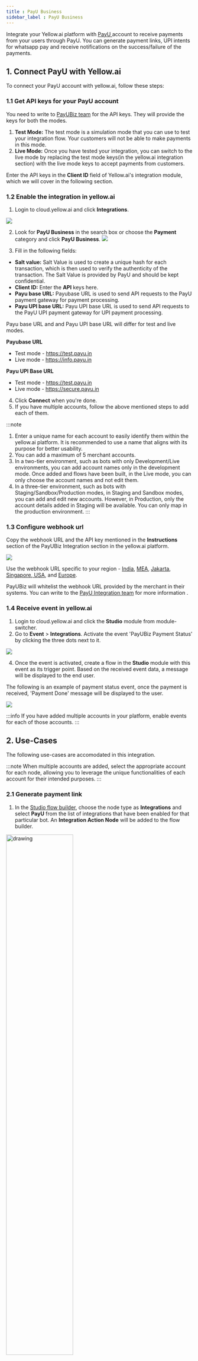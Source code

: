 ```yaml
---
title : PayU Business
sidebar_label : PayU Business
---
```



Integrate your Yellow.ai platform with [PayU ](https://payu.in/about-us?_ga=2.219146714.274874686.1677657469-282964387.1677657469)account to receive payments from your users through PayU. You can generate payment links, UPI intents for whatsapp pay and receive notifications on the success/failure of the payments.

## 1. Connect PayU with Yellow.ai

To connect your PayU account with yellow.ai, follow these steps:

### 1.1 Get API keys for your PayU account

You need to write to [PayUBiz team](mailto:integration@payu.in) for the API keys. They will provide the keys for both the modes.

1. **Test Mode:** The test mode is a simulation mode that you can use to test your integration flow. Your customers will not be able to make payments in this mode.
2. **Live Mode:** Once you have tested your integration, you can switch to the live mode by replacing the test mode keys(in the yellow.ai integration section) with the live mode keys to accept payments from customers.

Enter the API keys in the **Client ID** field of Yellow.ai's integration module, which we will cover in the following section.

### 1.2 Enable the integration in yellow.ai 

1. Login to cloud.yellow.ai and click **Integrations**.

![](https://i.imgur.com/RcDIdCN.png)


2. Look for **PayU Business** in the search box or choose the **Payment** category and click **PayU Business**.
![](https://i.imgur.com/zWeFVSs.png)


3. Fill in the following fields:

* **Salt value:** Salt Value is used to create a unique hash for each transaction, which is then used to verify the authenticity of the transaction. The Salt Value is provided by PayU and should be kept confidential.
* **Client ID:** Enter the **API** keys here.
* **Payu base URL:** Payubase URL is used to send API requests to the PayU payment gateway for payment processing.
* **Payu UPI base URL:** Payu UPI base URL is used to send API requests to the PayU UPI payment gateway for UPI payment processing.

Payu base URL and and Payu UPI base URL will differ for test and live modes.

**Payubase URL** 

* Test mode - https://test.payu.in
* Live mode - https://info.payu.in

**Payu UPI Base URL**

* Test mode - https://test.payu.in
* Live mode - https://secure.payu.in

4. Click **Connect** when you're done.
5. If you have multiple accounts, follow the above mentioned steps to add each of them.

:::note
1. Enter a unique name for each account to easily identify them within the yellow.ai platform. It is recommended to use a name that aligns with its purpose for better usability. 
2. You can add a maximum of 5 merchant accounts.
3. In a two-tier environment, such as bots with only Development/Live environments, you can add account names only in the development mode. Once added and flows have been built, in the Live mode, you can only choose the account names and not edit them.
4. In a three-tier environment, such as bots with Staging/Sandbox/Production modes, in Staging and Sandbox modes, you can add and edit new accounts. However, in Production, only the account details added in Staging will be available. You can only map in the production environment.
:::

### 1.3 Configure webhook url 

Copy the webhook URL and the API key mentioned in the **Instructions** section of the PayUBiz Integration section in the yellow.ai platform.

![](https://i.imgur.com/2cyhP5e.png)


Use the webhook URL specific to your region -  [India](https://cloud.yellow.ai/integrations/genericIntegration/payu-payment-gateway/x1668670622130?id=VVKB60XTmBsVV3sALdpMw0Z3rzXHJ2MTA5cOtiHEzRs%3D), [MEA](https://r1.cloud.yellow.ai/integrations/genericIntegration/payu-payment-gateway/x1668670622130?id=VVKB60XTmBsVV3sALdpMw0Z3rzXHJ2MTA5cOtiHEzRs%3D), [Jakarta](https://r2.cloud.yellow.ai/integrations/genericIntegration/payu-payment-gateway/x1668670622130?id=VVKB60XTmBsVV3sALdpMw0Z3rzXHJ2MTA5cOtiHEzRs%3D), [Singapore](https://r3.cloud.yellow.ai/integrations/genericIntegration/payu-payment-gateway/x1668670622130?id=VVKB60XTmBsVV3sALdpMw0Z3rzXHJ2MTA5cOtiHEzRs%3D),[ USA](https://r4.cloud.yellow.ai/integrations/genericIntegration/payu-payment-gateway/x1668670622130?id=VVKB60XTmBsVV3sALdpMw0Z3rzXHJ2MTA5cOtiHEzRs%3D), and [Europe](https://r5.cloud.yellow.ai/integrations/genericIntegration/payu-payment-gateway/x1668670622130?id=VVKB60XTmBsVV3sALdpMw0Z3rzXHJ2MTA5cOtiHEzRs%3D).

PayUBiz will whitelist the webhook URL provided by the merchant in their systems. You can write to the [PayU Integration team](mailto:integration@payu.in) for more information .

### 1.4 Receive event in yellow.ai 

1. Login to cloud.yellow.ai and click the **Studio** module from module-switcher.
2. Go to **Event** > **Integrations**. Activate the event 'PayUBiz Payment Status' by clicking the three dots next to it. 

![](https://i.imgur.com/yVp8jkd.png)

4. Once the event is activated, create a flow in the **Studio** module with this event as its trigger point. Based on the received event data, a message will be displayed to the end user. 

The following is an example of payment status event, once the payment is received, 'Payment Done' message will be displayed to the user. 

![](https://i.imgur.com/hFfvxaR.png)

:::info
If you have added multiple accounts in your platform, enable events for each of those accounts.
:::


## 2. Use-Cases

The following use-cases are accomodated in this integration.

:::note
When multiple accounts are added, select the appropriate account for each node, allowing you to leverage the unique functionalities of each account for their intended purposes.
:::

### 2.1 Generate payment link

1. In the [Studio flow builder](https://docs.yellow.ai/docs/platform_concepts/studio/build/Flows/journeys), choose the node type as **Integrations** and select **PayU** from the list of integrations that have been enabled for that particular bot. An **Integration Action Node** will be added to the flow builder.

<img src="https://i.imgur.com/gOTE1zk.png" alt="drawing" width="60%"/>


2. When you click the node, you will see the a drop-down with supported actions in this integration. Select **Generate Payment Link**.

![](https://i.imgur.com/saWr4er.png)


3. Fill in the fields based on the details provided in the following table. 

| Field name |Sample value | Data type|Description|
| -------- | -------- | -------- |-------|
| Amount     | 100    | String     | Amount to be paid using the payment link.  |
|ProductInfo|Iphone|String|Name of the product the user wants to purchase.|
|Description|Test|String|Description of the product.|
|CustomerName|Manish|String|Name of the customer.|
|CustomerEmail|test@test.com|String|Email address of the customer.|
|CustomerMobileNumber|9999933344|String|Contact number of the customer.|
|txnID|Order123|String|The unique transaction ID that is generated dynamically.|
|CustomerAddress|Ashoka Road, Mysore, Karnataka|String|Address of the customer.|
|CustomerCity|New york|String|City of the customer.|
|CustomerResidentState|Karnataka|String|State of the customer.|
|CustomerZipcode|845309|String|Pincode of the customer.|
|Send Email|false|Boolean|The email address of the customer to send the invoice.|
|Time Unit|h|String|Frequency(in days, hours, minutes) at which a recurring payment will be charged.| 
|UDF|Shipping Method| String| User defined field - used to store any information corresponding to a particular transaction. |
|Validation Period|1|Number|Determines how long PayU will continue trying to charge the customer if the initial payment fails.|


To use this Integration Action Node in an app.yellow.ai bot, refer the following example:
```
app.executeIntegrationAction({
    "integrationName": "payu-payment-gateway",
    "action": "Generate Payment Link",
    "dynamicParams": {
        "amount": "1",
        "productInfo": "testProduct",
        "customerFirstName": "Test Customer",
        "customerEmail": "test@test.com",
        "customerMobileNumber": "9999999999",
        "txnid": "123456789"
    }
}).then((res)=>{
    console.log("response from action node", res);
    app.log(res, '||Response from action node||')
}).catch((err)=>{
    console.log("Error in action node",err);
    app.log(err, '||Error in action node||')
})
```

### 2.1 Generate UPI intent

1. In the [Studio flow builder](https://docs.yellow.ai/docs/platform_concepts/studio/build/Flows/journeys), choose the node type as **Integrations** and select **PayU** from the list of integrations that have been enabled for that particular bot. An **Integration Action Node** will be added to the flow builder.

<img src="https://i.imgur.com/gOTE1zk.png" alt="drawing" width="60%"/>

2. When you click the node, you will see the a drop-down with supported actions in this integration. Select **Generate Payment Link**.

![](https://i.imgur.com/gkeqscs.png)

3. Fill in the following fields for the execution of the use-case. The following is a table that consists of the sample value,data type and description for each of these fields.

| Field name |Sample value | Data type|Description|
| -------- | -------- | -------- |-------|
| Amount     | 100    | String     | Amount to be paid using the payment link.  |
|CustomerEmail|test@test.com|String|Email address of the customer.|
|CustomerPhoneNumber|9999933344|String|Contact number of the customer.|
|CustomerName|Manish|String|Name of the customer.|
Fail URL|https://alpha6.yellowmessenger.com/ |String|The redirection URL in case there's a payment failure.|
|Success URL|https://alpha6.yellowmessenger.com/ |String
The redirection URL in case of successful payment.|
|TXN S2S flow|4|number|Txn S2S flow.|
|Transaction ID|Order123|String|The unique transaction ID that is generated dynamically.|
|Product Info|Iphone|String|Description of the product.|
|UDF| CustomField|String|User defined Field - used to store any information corresponding to a particular transaction. |

4. The **Generate UPI intenrt Integration Action Node** has two outcomes, **success** or **failure**. If the payment link is generated successfully, the **Integration Action Node** returns a **Success** response code as shown below:

```
{
       "metaData": {
         "message": null,
         "referenceId": "af65159e8566652849bc12a3450a8fca",
         "statusCode": null,
         "txnId": "wa5iy6b82pvquxcd1vby",
         "txnStatus": "pending",
         "unmappedStatus": "pending"
       },
       "result": {
         "paymentId": 15961819086,
         "merchantName": "wwwmerchantnamecom",
         "merchantVpa": "payumoney@hdfcbank",
         "amount": "1.00",
         "intentURIData": "pa=payumoney@hdfcbank&pn=Gaurav Dua&tr=15961819086&tid=wa5iy6b82pvquxcd1vby&am=1.00&cu=INR&tn=UPI Transaction for wa5iy6b82pvquxcd1vby",
         "acsTemplate": "PGh0bWw+PGJvZHk+PGZvcm0gbmFt"
       }
     }

```
If generating UPI intent fails, the **Integration Action Node** returns a Failure response code as shown below:

```

{"message":"[INTG ERROR] Node API Execution failed for payu-payment-gateway_Create UPI Intent in bot x1645073590274: 4xx or 5xx series code encountered","name":"IntegrationNodeAPIError","apiResponseBody":{"result":null,"status":"failed","error":"EX117","message":"Invalid amount #~#Please ensure that you send all mandatory parameters in the transaction request to PayU.<br><div style='font-size: 13px;padding: 0 150px; padding: 0 150px; line-height: 18px;'>Mandatory parameters which must be sent in the transaction are: <br><b>key, txnid, amount, productinfo, firstname, email, phone, surl, furl, hash</b></div>.<br><div style='font-size: 13px;padding: 0 150px; line-height: 18px;'>The parameters which you have actually sent in the transaction are: <br><b> key, txnid, amount, productinfo, surl, hash, firstname, email, phone</b>.</div><br><div style='font-size: 13px;padding: 0 150px; line-height: 18px;'>Mandatory parameter missing from your transaction request are: <br><b></b>.</div><br><div style='font-size: 13px;padding: 0 150px; line-height: 18px;'>Please re-initiate the transaction with all the mandatory parameters.</div></p> "},"apiResponseStatusCode":500}
```

To use this **Integration Action Node** in an app.yellow.ai bot, refer the following example:

```

app.executeIntegrationAction({
    "integrationName": "payu-payment-gateway",
    "action": "Create UPI Intent",
    "dynamicParams": {
        "amount": "1",
        "customerName": "farhan",
        "customerEmail": "farhan.jafri2011a@gmail.com",
        "customerMobileNumber": "9643999539",
        "productInfo": "test",
        "txnid":"wa5iy6b82pvquxcd1vby",
        "successUrl":"https://staging.yellow.ai",
        "failUrl":"https://staging.yellow.ai",
        "txnFlow": 4
    }
}).then((res)=>{
    console.log("response from action node", res);
    app.log(res, '||Response from action node||')
}).catch((err)=>{
    console.log("Error in action node",err);
    app.log(err, '||Error in action node||')
})
```













































